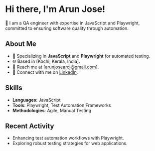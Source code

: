 # Hi there, I'm Arun Jose!
👋 I am a QA engineer with expertise in JavaScript and Playwright, committed to ensuring software quality through automation.

## About Me
- 🎯 Specializing in **JavaScript** and **Playwright** for automated testing.
- 🌐 Based in [Kochi, Kerala, India].
- 📧 Reach me at [arunjosearcj@gmail.com].
- 🔗 Connect with me on [LinkedIn](https://in.linkedin.com/in/arun-jose-qa-engineer).

## Skills
- **Languages**: JavaScript
- **Tools**: Playwright, Test Automation Frameworks
- **Methodologies**: Agile, Manual Testing

## Recent Activity
- Enhancing test automation workflows with Playwright.
- Exploring robust testing strategies for web applications.


